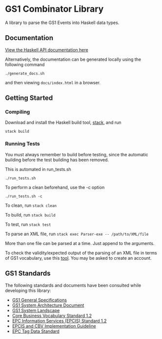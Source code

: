 # GS1 Combinator Library

A library to parse the GS1 Events into Haskell data types.

## Documentation

[View the Haskell API documentation here](https://data61.github.io/GS1Combinators/)

Alternatively, the documentation can be generated locally using the following command

```
./generate_docs.sh
```

and then viewing `docs/index.html` in a browser.

## Getting Started

### Compiling

Download and install the Haskell build tool, [stack](https://www.haskellstack.org/), and run

```
stack build
```

### Running Tests

You must always remember to build before testing, since the automatic building before the test building has been removed.

This is automated in run_tests.sh

`./run_tests.sh`

To perform a clean beforehand, use the -c option

`./run_tests.sh -c`

To clean, run `stack clean`

To build, run `stack build`

To test, run `stack test`

To parse an XML file, run `stack exec Parser-exe -- /path/to/XML/file`

More than one file can be parsed at a time. Just append to the arguments.

To check the validity/expected output of the parsing of an XML file in terms of GS1 vocabulary,
use this [tool](http://www.vizworkbench.com/ui/dataset/).
You  may be asked to create an account.

## GS1 Standards

The following standards and documents have been consulted while developing this library:

- [GS1 General Specifications](https://www.gs1.org/docs/barcodes/GS1_General_Specifications.pdf)
- [GS1 System Architecture Document](https://www.gs1.org/docs/architecture/GS1_System_Architecture.pdf)
- [GS1 System Landscape](https://www.gs1.org/docs/architecture/GS1_System_Landscape.pdf)
- [Core Business Vocabulary Standard 1.2](https://www.gs1.org/sites/default/files/docs/epc/CBV-Standard-1-2-r-2016-09-29.pdf)
- [EPC Information Services (EPCIS) Standard 1.2](https://www.gs1.org/sites/default/files/docs/epc/EPCIS-Standard-1.2-r-2016-09-29.pdf)
- [EPCIS and CBV Implementation Guideline](https://www.gs1.org/docs/epc/EPCIS_Guideline.pdf)
- [EPC Tag Data Standard](https://www.gs1.org/sites/default/files/docs/epc/GS1_EPC_TDS_i1_11.pdf)

